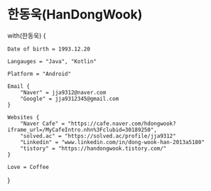 # 한동욱(HanDongWook)

with(한동욱) {

    Date of birth = 1993.12.20
    
    Langauges = "Java", "Kotlin"

    Platform = "Android"
    
    Email {
        "Naver" = jja9312@naver.com
        "Google" = jja9312345@gmail.com
    }
    
    Websites {
        "Naver Cafe" = "https://cafe.naver.com/hdongwook?iframe_url=/MyCafeIntro.nhn%3Fclubid=30189250",
        "solved.ac" = "https://solved.ac/profile/jja9312"
        "Linkedin" = "www.linkedin.com/in/dong-wook-han-2013a5180"
        "tistory" = "https://handongwook.tistory.com/"
    }
    
    Love = Coffee
}
